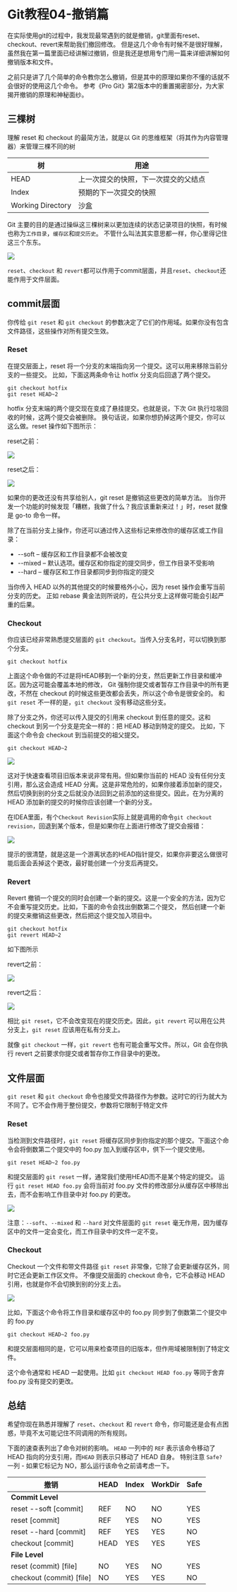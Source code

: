 # Git教程04-撤销篇

在实际使用git的过程中，我发现最常遇到的就是撤销，git里面有reset、checkout、revert来帮助我们撤回修改。
但是这几个命令有时候不是很好理解，虽然我在第一篇里面已经讲解过撤销，但是我还是想用专门用一篇来详细讲解如何撤销版本和文件。

之前只是讲了几个简单的命令教你怎么撤销，但是其中的原理如果你不懂的话就不会很好的使用这几个命令。 参考《Pro Git》第2版本中的重置揭密部分，为大家揭开撤销的原理和神秘面纱。

## 三棵树

理解 reset 和 checkout 的最简方法，就是以 Git 的思维框架（将其作为内容管理器）来管理三棵不同的树

树                 | 用途
-------------------|------------------------------------
HEAD               | 上一次提交的快照，下一次提交的父结点
Index              | 预期的下一次提交的快照
Working Directory  | 沙盒

Git 主要的目的是通过操纵这三棵树来以更加连续的状态记录项目的快照，有时候也称为`工作目录`，`缓存区`和`提交历史`。 不管什么叫法其实意思都一样，你心里得记住这三个东东。

![](https://xnstatic-1253397658.file.myqcloud.com/git60.png)

`reset`、`checkout` 和 `revert`都可以作用于commit层面，并且`reset`、`checkout`还能作用于文件层面。

## commit层面

你传给 `git reset` 和 `git checkout` 的参数决定了它们的作用域。如果你没有包含文件路径，这些操作对所有提交生效。

### Reset

在提交层面上，reset 将一个分支的末端指向另一个提交。这可以用来移除当前分支的一些提交。 比如，下面这两条命令让 hotfix 分支向后回退了两个提交。

```
git checkout hotfix
git reset HEAD~2
```

hotfix 分支末端的两个提交现在变成了悬挂提交。也就是说，下次 Git 执行垃圾回收的时候，这两个提交会被删除。 换句话说，如果你想扔掉这两个提交，你可以这么做。reset 操作如下图所示：

reset之前：

![](https://xnstatic-1253397658.file.myqcloud.com/git61.png)

reset之后：

![](https://xnstatic-1253397658.file.myqcloud.com/git62.png)

如果你的更改还没有共享给别人，git reset 是撤销这些更改的简单方法。 当你开发一个功能的时候发现「糟糕，我做了什么？我应该重新来过！」时，reset 就像是 go-to 命令一样。

除了在当前分支上操作，你还可以通过传入这些标记来修改你的缓存区或工作目录：

* --soft – 缓存区和工作目录都不会被改变
* --mixed – 默认选项。缓存区和你指定的提交同步，但工作目录不受影响
* --hard – 缓存区和工作目录都同步到你指定的提交

当你传入 HEAD 以外的其他提交的时候要格外小心，因为 reset 操作会重写当前分支的历史。 正如 rebase 黄金法则所说的，在公共分支上这样做可能会引起严重的后果。

### Checkout

你应该已经非常熟悉提交层面的 `git checkout`。当传入分支名时，可以切换到那个分支。

```
git checkout hotfix
```

上面这个命令做的不过是将HEAD移到一个新的分支，然后更新工作目录和缓冲区。因为这可能会覆盖本地的修改， Git 强制你提交或者暂存工作目录中的所有更改，不然在 checkout 的时候这些更改都会丢失，所以这个命令是很安全的。
和 `git reset` 不一样的是，`git checkout` 没有移动这些分支。

除了分支之外，你还可以传入提交的引用来 checkout 到任意的提交。这和 checkout 到另一个分支是完全一样的：把 HEAD 移动到特定的提交。 比如，下面这个命令会 checkout 到当前提交的祖父提交。

```
git checkout HEAD~2
```

![](https://xnstatic-1253397658.file.myqcloud.com/git63.png)

这对于快速查看项目旧版本来说非常有用。但如果你当前的 HEAD 没有任何分支引用，那么这会造成 HEAD 分离。这是非常危险的，如果你接着添加新的提交， 然后切换到别的分支之后就没办法回到之前添加的这些提交。因此，在为分离的 HEAD
添加新的提交的时候你应该创建一个新的分支。

在IDEA里面，有个`Checkout Revision`实际上就是调用的命令`git checkout revision`，回退到某个版本，但是如果你在上面进行修改了提交会报错：

![](https://xnstatic-1253397658.file.myqcloud.com/git64.png)

提示的很清楚，就是这是一个游离状态的HEAD指针提交，如果你非要这么做很可能后面会丢掉这个更改，最好能创建一个分支后再提交。

### Revert

Revert 撤销一个提交的同时会创建一个新的提交。这是一个安全的方法，因为它不会重写提交历史。比如，下面的命令会找出倒数第二个提交， 然后创建一个新的提交来撤销这些更改，然后把这个提交加入项目中。

```
git checkout hotfix
git revert HEAD~2
```

如下图所示

revert之前：

![](https://xnstatic-1253397658.file.myqcloud.com/git65.png)

revert之后：

![](https://xnstatic-1253397658.file.myqcloud.com/git66.png)

相比 `git reset`，它不会改变现在的提交历史。因此，`git revert` 可以用在公共分支上，`git reset` 应该用在私有分支上。

就像 `git checkout` 一样，`git revert` 也有可能会重写文件。所以，Git 会在你执行 revert 之前要求你提交或者暂存你工作目录中的更改。

## 文件层面

`git reset` 和 `git checkout` 命令也接受文件路径作为参数。这时它的行为就大为不同了。它不会作用于整份提交，参数将它限制于特定文件

### Reset

当检测到文件路径时，`git reset` 将缓存区同步到你指定的那个提交。下面这个命令会将倒数第二个提交中的 foo.py 加入到缓存区中，供下一个提交使用。

```
git reset HEAD~2 foo.py
```

和提交层面的 `git reset` 一样，通常我们使用HEAD而不是某个特定的提交。 运行 `git reset HEAD foo.py` 会将当前对 foo.py 文件的修改部分从缓存区中移除出去，而不会影响工作目录中对 foo.py
的更改。

![](https://xnstatic-1253397658.file.myqcloud.com/git67.png)

注意：`--soft`、`--mixed` 和 `--hard` 对文件层面的 `git reset` 毫无作用，因为缓存区中的文件一定会变化，而工作目录中的文件一定不变。

### Checkout

Checkout 一个文件和带文件路径 `git reset` 非常像，它除了会更新缓存区外，同时它还会更新工作区文件。 不像提交层面的 checkout 命令，它不会移动 HEAD引用，也就是你不会切换到别的分支上去。

![](https://xnstatic-1253397658.file.myqcloud.com/git68.png)

比如，下面这个命令将工作目录和缓存区中的 foo.py 同步到了倒数第二个提交中的 foo.py

```
git checkout HEAD~2 foo.py
```

和提交层面相同的是，它可以用来检查项目的旧版本，但作用域被限制到了特定文件。

这个命令通常和 HEAD 一起使用。比如 `git checkout HEAD foo.py` 等同于舍弃 foo.py 没有提交的更改。

## 总结

希望你现在熟悉并理解了 `reset`、`checkout` 和 `revert` 命令，你可能还是会有点困惑，毕竟不太可能记住不同调用的所有规则。

下面的速查表列出了命令对树的影响。 `HEAD` 一列中的 `REF` 表示该命令移动了 HEAD 指向的分支引用，而`HEAD` 则表示只移动了 HEAD 自身。 特别注意 `Safe?` 一列 - 如果它标记为
NO，那么运行该命令之前请考虑一下。

撤销                     | HEAD   | Index  | WorkDir   | Safe
-------------------------|--------|--------|-----------|--------
**Commit Level**         |        |        |           |
reset --soft [commit]    | REF    | NO     | NO        | YES
reset [commit]           | REF    | YES    | NO        | YES
reset --hard [commit]    | REF    | YES    | YES       | NO
checkout [commit]        | HEAD   | YES    | YES       | YES
**File Level**           |        |        |           |
reset (commit) [file]    | NO     | YES    | NO        | YES
checkout (commit) [file] | NO     | YES    | YES       | NO


